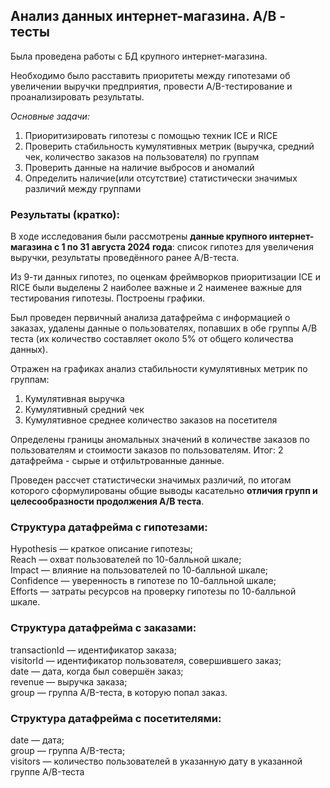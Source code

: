 ## Анализ данных интернет-магазина. A/B - тесты

Была проведена работы с БД крупного интернет-магазина. 

Необходимо было расставить приоритеты между гипотезами об увеличении выручки предприятия, провести A/B-тестирование и проанализировать результаты.

*Основные задачи:*
1. Приоритизировать гипотезы с помощью техник ICE и RICE
2. Проверить стабильность кумулятивных метрик (выручка, средний чек, количество заказов на пользователя) по группам
3. Проверить данные на наличие выбросов и аномалий
4. Определить наличие(или отсутствие) статистически значимых различий между группами

### Результаты (кратко):

В ходе исследования были рассмотрены **данные крупного интернет-магазина с 1 по 31 августа 2024 года**: список гипотез для увеличения выручки, результаты проведённого ранее A/B-теста.

Из 9-ти данных гипотез, по оценкам фреймворков приоритизации  ICE и RICE были выделены 2 наиболее важные и 2 наименее важные для тестирования гипотезы. Построены графики.

Был проведен первичный анализа датафрейма с информацией о заказах, удалены данные о пользователях, попавших в обе группы A/B теста (их количество составляет около 5% от общего количества данных).

Отражен на графиках анализ стабильности кумулятивных метрик по группам:
1. Кумулятивная выручка
2. Кумулятивный средний чек 
3. Кумулятивное среднее количество заказов на посетителя

Определены границы аномальных значений в количестве заказов по пользователям и стоимости заказов по пользователям. Итог: 2 датафрейма - сырые и отфильтрованные данные.

Проведен рассчет статистически значимых различий, по итогам которого сформулированы общие выводы касательно **отличия групп и целесообразности продолжения A/B теста**.

### Структура датафрейма с гипотезами:
Hypothesis — краткое описание гипотезы;  
Reach — охват пользователей по 10-балльной шкале;  
Impact — влияние на пользователей по 10-балльной шкале;  
Confidence — уверенность в гипотезе по 10-балльной шкале;  
Efforts — затраты ресурсов на проверку гипотезы по 10-балльной шкале.

### Структура датафрейма с заказами:
transactionId — идентификатор заказа;  
visitorId — идентификатор пользователя, совершившего заказ;  
date — дата, когда был совершён заказ;  
revenue — выручка заказа;  
group — группа A/B-теста, в которую попал заказ.

### Структура датафрейма с посетителями:
date — дата;  
group — группа A/B-теста;  
visitors — количество пользователей в указанную дату в указанной группе A/B-теста
